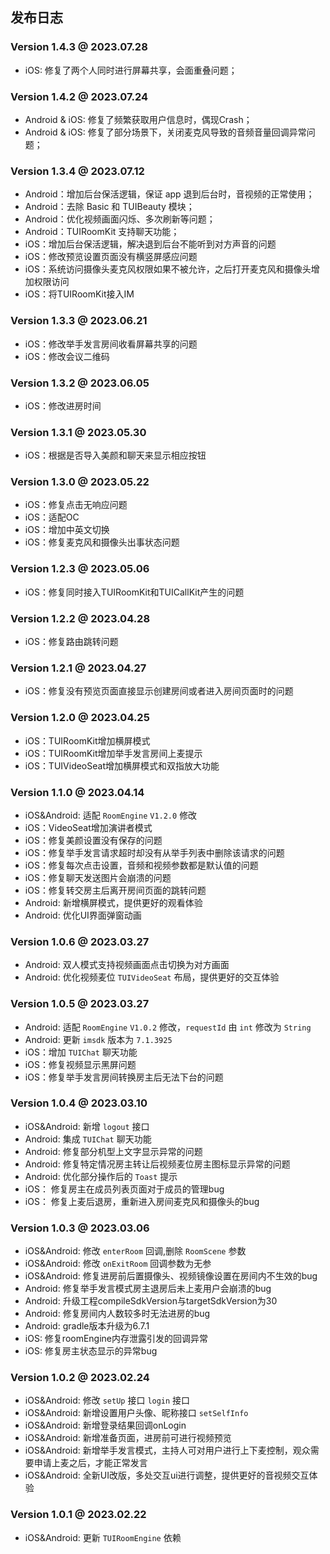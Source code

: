 ## 发布日志

### Version 1.4.3 @ 2023.07.28
- iOS: 修复了两个人同时进行屏幕共享，会面重叠问题；

### Version 1.4.2 @ 2023.07.24
- Android & iOS: 修复了频繁获取用户信息时，偶现Crash；
- Android & iOS: 修复了部分场景下，关闭麦克风导致的音频音量回调异常问题；

### Version 1.3.4 @ 2023.07.12
- Android：增加后台保活逻辑，保证 app 退到后台时，音视频的正常使用；
- Android：去除 Basic 和 TUIBeauty 模块；
- Android：优化视频画面闪烁、多次刷新等问题；
- Android：TUIRoomKit 支持聊天功能；
- iOS：增加后台保活逻辑，解决退到后台不能听到对方声音的问题
- iOS：修改预览设置页面没有横竖屏感应问题
- iOS：系统访问摄像头麦克风权限如果不被允许，之后打开麦克风和摄像头增加权限访问
- iOS：将TUIRoomKit接入IM

### Version 1.3.3 @ 2023.06.21
- iOS：修改举手发言房间收看屏幕共享的问题
- iOS：修改会议二维码

### Version 1.3.2 @ 2023.06.05
- iOS：修改进房时间

### Version 1.3.1 @ 2023.05.30
- iOS：根据是否导入美颜和聊天来显示相应按钮

### Version 1.3.0 @ 2023.05.22
- iOS：修复点击无响应问题
- iOS：适配OC
- iOS：增加中英文切换
- iOS：修复麦克风和摄像头出事状态问题

### Version 1.2.3 @ 2023.05.06
- iOS：修复同时接入TUIRoomKit和TUICallKit产生的问题

### Version 1.2.2 @ 2023.04.28
- iOS：修复路由跳转问题

### Version 1.2.1 @ 2023.04.27
- iOS：修复没有预览页面直接显示创建房间或者进入房间页面时的问题

### Version 1.2.0 @ 2023.04.25
- iOS：TUIRoomKit增加横屏模式
- iOS：TUIRoomKit增加举手发言房间上麦提示
- iOS：TUIVideoSeat增加横屏模式和双指放大功能

### Version 1.1.0 @ 2023.04.14
- iOS&Android: 适配 `RoomEngine`  `V1.2.0` 修改
- iOS：VideoSeat增加演讲者模式
- iOS：修复美颜设置没有保存的问题
- iOS：修复举手发言请求超时却没有从举手列表中删除该请求的问题
- iOS：修复每次点击设置，音频和视频参数都是默认值的问题
- iOS：修复聊天发送图片会崩溃的问题
- iOS：修复转交房主后离开房间页面的跳转问题
- Android: 新增横屏模式，提供更好的观看体验
- Android: 优化UI界面弹窗动画

### Version 1.0.6 @ 2023.03.27
- Android: 双人模式支持视频画面点击切换为对方画面
- Android: 优化视频麦位 `TUIVideoSeat` 布局，提供更好的交互体验

### Version 1.0.5 @ 2023.03.27
- Android: 适配 `RoomEngine`  `V1.0.2` 修改，`requestId` 由 `int` 修改为 `String`
- Android: 更新 `imsdk` 版本为 `7.1.3925`
- iOS：增加 `TUIChat` 聊天功能
- iOS：修复视频显示黑屏问题
- iOS：修复举手发言房间转换房主后无法下台的问题

### Version 1.0.4 @ 2023.03.10
- iOS&Android: 新增 `logout` 接口
- Android: 集成 `TUIChat` 聊天功能
- Android: 修复部分机型上文字显示异常的问题
- Android: 修复特定情况房主转让后视频麦位房主图标显示异常的问题
- Android: 优化部分操作后的 `Toast` 提示
- iOS： 修复房主在成员列表页面对于成员的管理bug
- iOS： 修复上麦后退房，重新进入房间麦克风和摄像头的bug

### Version 1.0.3 @ 2023.03.06
- iOS&Android: 修改 `enterRoom` 回调,删除 `RoomScene` 参数
- iOS&Android: 修改 `onExitRoom` 回调参数为无参
- iOS&Android: 修复进房前后置摄像头、视频镜像设置在房间内不生效的bug
- Android: 修复举手发言模式房主退房后未上麦用户会崩溃的bug
- Android: 升级工程compileSdkVersion与targetSdkVersion为30
- Android: 修复房间内人数较多时无法进房的bug
- Android: gradle版本升级为6.7.1
- iOS: 修复roomEngine内存泄露引发的回调异常
- iOS: 修复房主状态显示的异常bug

### Version 1.0.2 @ 2023.02.24
- iOS&Android: 修改 `setUp` 接口 `login` 接口
- iOS&Android: 新增设置用户头像、昵称接口 `setSelfInfo`
- iOS&Android: 新增登录结果回调onLogin
- iOS&Android: 新增准备页面，进房前可进行视频预览
- iOS&Android: 新增举手发言模式，主持人可对用户进行上下麦控制，观众需要申请上麦之后，才能正常发言
- iOS&Android: 全新UI改版，多处交互ui进行调整，提供更好的音视频交互体验

### Version 1.0.1 @ 2023.02.22
- iOS&Android: 更新 `TUIRoomEngine` 依赖
